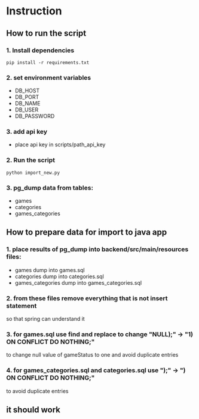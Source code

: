 # Instruction
## How to run the script

### 1. Install dependencies
```pip install -r requirements.txt```
### 2. set environment variables
- DB_HOST
- DB_PORT
- DB_NAME
- DB_USER
- DB_PASSWORD

### 3. add api key
- place api key in scripts/path_api_key

### 2. Run the script
```python import_new.py```

### 3. pg_dump data from tables:
- games
- categories
- games_categories

## How to prepare data for import to java app
### 1. place results of pg_dump into backend/src/main/resources files:
- games dump into games.sql
- categories dump into categories.sql
- games_categories dump into games_categories.sql
### 2. from these files remove everything that is not insert statement

so that spring can understand it

### 3. for games.sql use find and replace to change "NULL);" -> "1) ON CONFLICT DO NOTHING;"

to change null value of gameStatus to one and avoid duplicate entries

### 4. for games_categories.sql and categories.sql use ");" -> ") ON CONFLICT DO NOTHING;"

to avoid duplicate entries

## it should work





